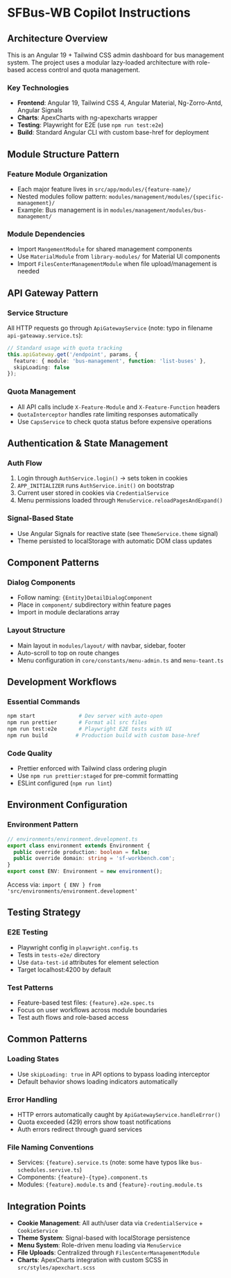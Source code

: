 # SFBus-WB Copilot Instructions

## Architecture Overview

This is an Angular 19 + Tailwind CSS admin dashboard for bus management system. The project uses a modular lazy-loaded architecture with role-based access control and quota management.

### Key Technologies
- **Frontend**: Angular 19, Tailwind CSS 4, Angular Material, Ng-Zorro-Antd, Angular Signals
- **Charts**: ApexCharts with ng-apexcharts wrapper
- **Testing**: Playwright for E2E (use `npm run test:e2e`)
- **Build**: Standard Angular CLI with custom base-href for deployment

## Module Structure Pattern

### Feature Module Organization
- Each major feature lives in `src/app/modules/{feature-name}/`
- Nested modules follow pattern: `modules/management/modules/{specific-management}/`
- Example: Bus management is in `modules/management/modules/bus-management/`

### Module Dependencies
- Import `MangementModule` for shared management components
- Use `MaterialModule` from `library-modules/` for Material UI components
- Import `FilesCenterManagementModule` when file upload/management is needed

## API Gateway Pattern

### Service Structure
All HTTP requests go through `ApiGatewayService` (note: typo in filename `api-gateaway.service.ts`):

```typescript
// Standard usage with quota tracking
this.apiGateway.get('/endpoint', params, {
  feature: { module: 'bus-management', function: 'list-buses' },
  skipLoading: false
});
```

### Quota Management
- All API calls include `X-Feature-Module` and `X-Feature-Function` headers
- `QuotaInterceptor` handles rate limiting responses automatically
- Use `CapsService` to check quota status before expensive operations

## Authentication & State Management

### Auth Flow
1. Login through `AuthService.login()` → sets token in cookies
2. `APP_INITIALIZER` runs `AuthService.init()` on bootstrap
3. Current user stored in cookies via `CredentialService`
4. Menu permissions loaded through `MenuService.reloadPagesAndExpand()`

### Signal-Based State
- Use Angular Signals for reactive state (see `ThemeService.theme` signal)
- Theme persisted to localStorage with automatic DOM class updates

## Component Patterns

### Dialog Components
- Follow naming: `{Entity}DetailDialogComponent`
- Place in `component/` subdirectory within feature pages
- Import in module declarations array

### Layout Structure
- Main layout in `modules/layout/` with navbar, sidebar, footer
- Auto-scroll to top on route changes
- Menu configuration in `core/constants/menu-admin.ts` and `menu-teant.ts`

## Development Workflows

### Essential Commands
```bash
npm start              # Dev server with auto-open
npm run prettier       # Format all src files
npm run test:e2e       # Playwright E2E tests with UI
npm run build         # Production build with custom base-href
```

### Code Quality
- Prettier enforced with Tailwind class ordering plugin
- Use `npm run prettier:staged` for pre-commit formatting
- ESLint configured (`npm run lint`)

## Environment Configuration

### Environment Pattern
```typescript
// environments/environment.development.ts
export class environment extends Environment {
  public override production: boolean = false;
  public override domain: string = 'sf-workbench.com';
}
export const ENV: Environment = new environment();
```

Access via: `import { ENV } from 'src/environments/environment.development'`

## Testing Strategy

### E2E Testing
- Playwright config in `playwright.config.ts`
- Tests in `tests-e2e/` directory
- Use `data-test-id` attributes for element selection
- Target localhost:4200 by default

### Test Patterns
- Feature-based test files: `{feature}.e2e.spec.ts`
- Focus on user workflows across module boundaries
- Test auth flows and role-based access

## Common Patterns

### Loading States
- Use `skipLoading: true` in API options to bypass loading interceptor
- Default behavior shows loading indicators automatically

### Error Handling
- HTTP errors automatically caught by `ApiGatewayService.handleError()`
- Quota exceeded (429) errors show toast notifications
- Auth errors redirect through guard services

### File Naming Conventions
- Services: `{feature}.service.ts` (note: some have typos like `bus-schedules.servive.ts`)
- Components: `{feature}-{type}.component.ts`
- Modules: `{feature}.module.ts` and `{feature}-routing.module.ts`

## Integration Points

- **Cookie Management**: All auth/user data via `CredentialService` + `CookieService`
- **Theme System**: Signal-based with localStorage persistence
- **Menu System**: Role-driven menu loading via `MenuService`
- **File Uploads**: Centralized through `FilesCenterManagementModule`
- **Charts**: ApexCharts integration with custom SCSS in `src/styles/apexchart.scss`
